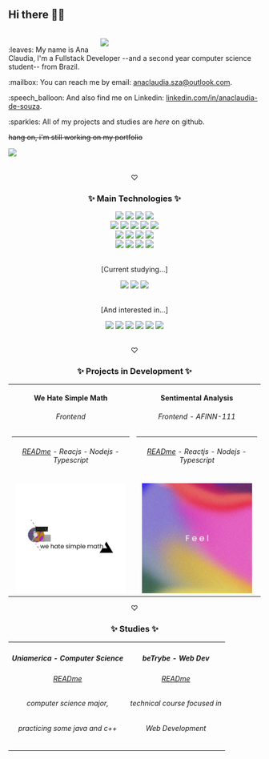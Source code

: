 <div>
  <h2>Hi there 👋🏿</h2>
  </br>
  <img width="320px" align="right" atl="good" src="https://media.giphy.com/media/11ISwbgCxEzMyY/giphy.gif">
  <p>:leaves: My name is Ana Claudia, I'm a Fullstack Developer --and a second year computer science student-- from Brazil.</p>
  <p>:mailbox: You can reach me by email: <a target="_blank" href=mailto:anaclaudia.sza@outlook.com?subject=subject-Hi!>anaclaudia.sza@outlook.com</a>.</p>
  <p>:speech_balloon: And also find me on Linkedin: <a align="center" href="https://www.linkedin.com/in/anaclaudia-de-souza"> linkedin.com/in/anaclaudia-de-souza</a>.</p>
  <p>:sparkles: All of my projects and studies are <i>here</i> on github.</p>
  <p><del>hang on, i'm still working on my portfolio</del></p>
  <img src="https://img.shields.io/badge/OS-Linux-informational?logo=linux&logoColor=white">
</div>
<br/>
<p align="center">♡</p>
<div align="center">
  <h3> ✨ Main Technologies ✨ </h3>
  <img src="https://img.shields.io/badge/-Nodejs-black?style=flat-square&logo=nodedotjs">
  <img src="https://img.shields.io/badge/-JavaScript-black?style=flat-square&logo=javascript">
  <img src="https://img.shields.io/badge/-Typescript-black?style=flat-square&logo=typescript">
  <img src="https://img.shields.io/badge/-Python-black?style=flat-square&logo=python">
  <br/>
  <img src="https://img.shields.io/badge/-Docker-black?style=flat-square&logo=docker">
  <img src="https://img.shields.io/badge/-React-black?style=flat-square&logo=react">
  <img src="https://img.shields.io/badge/-Vue.js-black?style=flat-square&logo=vuedotjs">
  <img src="https://img.shields.io/badge/-Axios-black?style=flat-square&logo=axios">
  <img src="https://img.shields.io/badge/-Swagger-black?style=flat-square&logo=swagger">
  <br/>
  <img src="https://img.shields.io/badge/-MySQL-black?style=flat-square&logo=mysql">
  <img src="https://img.shields.io/badge/-MongoDB-black?style=flat-square&logo=mongodb">
  <img src="https://img.shields.io/badge/-PostgreSQL-black?style=flat-square&logo=postgresql">
  <img src="https://img.shields.io/badge/-Express-black?style=flat-square&logo=express">
  <br />
  <img src="https://img.shields.io/badge/-Jest-black?style=flat-square&logo=jest">
  <img src="https://img.shields.io/badge/-Pytest-black?style=flat-square&logo=pytest">
  <img src="https://img.shields.io/badge/-Mocha-black?style=flat-square&logo=mocha">
  <img src="https://img.shields.io/badge/-Chai-black?style=flat-square&logo=chai">
 </div>
 <br/>
 <div align="center">
  <p> [Current studying...]</p>
  <img src="https://img.shields.io/badge/-C++-black?style=flat-square&logo=cplusplus">
  <img src="https://img.shields.io/badge/-Java-black?style=flat-square&logo=java">
  <img src="https://img.shields.io/badge/-Spring%20Boot%20-black?style=flat-square&logo=springboot">
</div>
<br/>
<div align="center">
  <p> [And interested in...]</p>
  <img src="https://img.shields.io/badge/-AmazonAWS-black?style=flat-square&logo=amazonaws">
  <img src="https://img.shields.io/badge/-Redis-black?style=flat-square&logo=redis">
  <img src="https://img.shields.io/badge/-Ruby%20On%20Rails-black?style=flat-square&logo=rubyonrails">
  <img src="https://img.shields.io/badge/-Django-black?style=flat-square&logo=django">
  <img src="https://img.shields.io/badge/-Next.js-black?style=flat-square&logo=nextdotjs">
  <img src="https://img.shields.io/badge/-Go-black?style=flat-square&logo=go">
</div>
<br/>
<p align="center">♡</p>
<div align="center">
  <h3> ✨ Projects in Development ✨ </h3>
  <table>
  <tr>
     <th>
      <p>We Hate Simple Math</p>
       <h6>Frontend</h6>
      <hr/>
      <h6><a href="https://github.com/itscacauinpt/we-hate-simple-math#readme">READme</a> - Reacjs - Nodejs - Typescript</h6>
    </th>
    <th>
      <p>Sentimental Analysis</p>
      <h6>Frontend - AFINN-111</h6>
      <hr/>
      <h6><a href="https://github.com/itscacauinpt/sentimental-analysis#readme">READme</a> - Reactjs - Nodejs - Typescript</h6>
    </th>
  </tr>
  <tr>
    <td align="center">
      <img src="https://raw.githubusercontent.com/itscacauinpt/itscacauinpt/media/math.cover.png" alt="math anxiety cover" width="220px">
    </td>
    <td align="center">
      <img src="https://raw.githubusercontent.com/itscacauinpt/itscacauinpt/media/feeling-cvr.png" alt="cover feel" width="220px">
    </td>
  </tr>
</table>
  <p align="center">♡</p>
  <h3> ✨ Studies ✨ </h3>
  <table>
    <tr>
      <th>
        <h5>Uniamerica - Computer Science</h5>
        <h6><a href="https://github.com/itscacauinpt/super-cuddly-computer-science">READme</a></h6>
        <h6>computer science major,</h6>
        <h6>practicing some java and c++</h6>
      </th>
      <th>
        <h5>beTrybe - Web Dev</h5>
        <h6><a href="https://github.com/itscacauinpt/super-duper-trybe">READme</a></h6>
        <h6> technical course focused in</h6>
        <h6>Web Development</h6>
      </th>
    </tr>
  </table>
</div>
<!-- <img src="http://github-readme-streak-stats.herokuapp.com?user=itscacauinpt&theme=highcontrast&locale=pt-br" > -->
